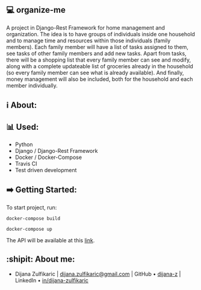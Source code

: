 ## :computer: organize-me
A project in Django-Rest Framework for home management and organization. The idea is to have groups of individuals inside one household and to manage time and resources within those individuals (family members).
Each family member will have a list of tasks assigned to them, see tasks of other family members and add new tasks. Apart from tasks, there will be a shopping list that every family member can see and modify, along with a complete updateable list of groceries already in the household (so every family member can see what is already available). And finally, money management will also be included, both for the household and each member individually.
## :information_source: About:

## :bar_chart: Used:
- Python
- Django / Django-Rest Framework
- Docker / Docker-Compose
- Travis CI
- Test driven development

## :arrow_right: Getting Started:
To start project, run:

```docker-compose build```

```docker-compose up```

The API will be available at this [link](http://127.0.0.1:8000).

## :shipit: About me:
* Dijana Zulfikaric | dijana.zulfikaric@gmail.com | GitHub &bull; [dijana-z](https://github.com/dijana-z) | LinkedIn &bull; [in/dijana-zulfikaric](https://www.linkedin.com/in/dijana-zulfikaric/)